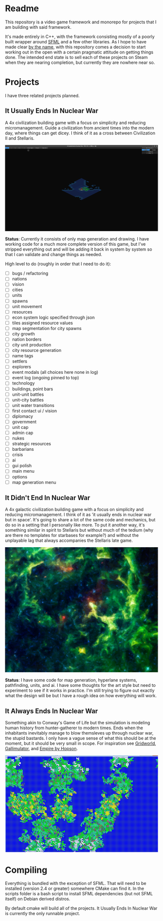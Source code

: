 # Readme

This repository is a video game framework and monorepo for projects that I am building with said framework.

It's made entirely in C++, with the framework consisting mostly of a poorly built wrapper around [SFML](https://github.com/SFML/sfml) and a few other libraries. As I hope to have made clear [by the name](https://youtu.be/W78AGkm_AtE?t=58), with this repository comes a decision to start working out in the open with a certain pragmatic attitude on getting things done. The intended end state is to sell each of these projects on Steam when they are nearing completion, but currently they are nowhere near so.

# Projects

I have three related projects planned. 

## It Usually Ends In Nuclear War

A 4x civilization building game with a focus on simplicity and reducing micromanagement. Guide a civilization from ancient times into the modern day, where things can get dicey. I think of it as a cross between Civilization II and Stellaris.

![Screenshot](screenshots/iueinw-readme-image.png)

**Status**: Currently it consists of only map generation and drawing. I have working code for a much more complete version of this game, but I've stripped everything out and will be adding it back in system by system so that I can validate and change things as needed.

High level to do (roughly in order that I need to do it):
- [ ] bugs / refactoring
- [ ] nations
- [ ] vision
- [ ] cities
- [ ] units
- [ ] spawns
- [ ] unit movement
- [ ] resources
- [ ] econ system logic specified through json
- [ ] tiles assigned resource values
- [ ] map segmentation for city spawns
- [ ] city growth
- [ ] nation borders 
- [ ] city unit production 
- [ ] city resource generation
- [ ] name tags
- [ ] settlers
- [ ] explorers
- [ ] event modals (all choices here none in log)
- [ ] event log (ongoing pinned to top)
- [ ] technology
- [ ] buildings, point bars
- [ ] unit-unit battles
- [ ] unit-city battles
- [ ] unit water transitions
- [ ] first contact ui / vision
- [ ] diplomacy
- [ ] government
- [ ] unit cap
- [ ] admin cap
- [ ] nukes
- [ ] strategic resources
- [ ] barbarians
- [ ] crisis
- [ ] ai
- [ ] gui polish
- [ ] main menu
- [ ] options
- [ ] map generation menu

## It Didn't End In Nuclear War

A 4x galactic civilization building game with a focus on simplicity and reducing micromanagement. I think of it as 'it usually ends in nuclear war but in space'. It's going to share a lot of the same code and mechanics, but do so in a setting that I personally like more. To put it another way, it's something similar in spirit to Stellaris but without much of the tedium (why are there no templates for starbases for example?) and without the unplayable lag that always accompanies the Stellaris late game.

![Screenshot](screenshots/ideinw-readme-image.png)

**Status**: I have some code for map generation, hyperlane systems, pathfinding, units, and ai. I have some thoughts for the art style but need to experiment to see if it works in practice. I'm still trying to figure out exactly what the design will be but I have a rough idea on how everything will work.

## It Always Ends In Nuclear War

Something akin to Conway's Game of Life but the simulation is modeling human history from hunter-gatherer to modern times. Ends when the inhabitants inevitably manage to blow themsleves up through nuclear war, the stupid bastards. I only have a vague sense of what this should be at the moment, but it should be very small in scope. For inspiration see [Gridworld](https://store.steampowered.com/app/396890/Gridworld/), [Gallimulator](https://store.steampowered.com/app/808100/Galimulator/), and [Empire by Hopson](https://github.com/Hopson97/Empire).

![Screenshot](screenshots/iaeinw-readme-image.png)

# Compiling

Everything is bundled with the exception of SFML. That will need to be installed (version 2.4 or greater) somewhere CMake can find it. In the scripts folder is a bash script to install SFML dependencies (but not SFML itself) on Debian derived distros.

By default cmake will build all of the projects. It Usually Ends In Nuclear War is currently the only runnable project.